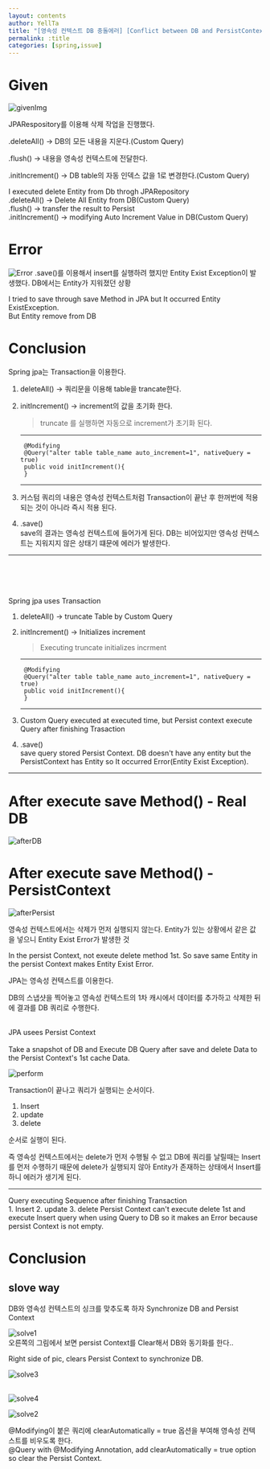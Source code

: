 ```yaml
---
layout: contents
author: YellTa
title: "[영속성 컨텍스트 DB 충돌에러] [Conflict between DB and PersistContext]"
permalink: :title
categories: [spring,issue]
---
```



# Given
![givenImg](..\assets\images\postImg\231025DBConfict\given1.png)



JPARespository를 이용해 삭제 작업을 진행했다.

.deleteAll() → DB의 모든 내용을 지운다.(Custom Query)

.flush() → 내용을 영속성 컨텍스트에 전달한다.

.initIncrement() → DB table의 자동 인덱스 값을 1로 변경한다.(Custom Query)

<span class="eng">
I executed delete Entity from Db throgh JPARepository<br>
.deleteAll() → Delete All Entity from DB(Custom Query)<br>
.flush() → transfer the result to Persist <br>
.initIncrement() → modifying Auto Increment Value in DB(Custom Query)
</span>

# Error
![Error](..\assets\images\postImg\231025DBConfict\error.png)
.save()를 이용해서 insert를 실행하려 했지만 Entity Exist Exception이 발생했다.
DB에서는 Entity가 지워졌던 상황

<span class="eng">
I tried to save through save Method in JPA but It occurred Entity ExistException.<br>
But Entity remove from DB
</span>

# Conclusion

Spring jpa는 Transaction을 이용한다.

1. deleteAll() → 쿼리문을 이용해 table을 trancate한다.<br>
2. initIncrement() → increment의 값을 초기화 한다.

    >truncate 를 실행하면 자동으로 increment가 초기화 된다.

    ---
        @Modifying
        @Query("alter table table_name auto_increment=1", nativeQuery = true)
        public void initIncrement(){
        }
    ---


3. 커스텀 쿼리의 내용은 영속성 컨텍스트처럼 Transaction이 끝난 후 한꺼번에 적용되는 것이 아니라 즉시 적용 된다.<br>

4. .save()<br>
    save의 결과는 영속성 컨텍스트에 들어가게 된다.  DB는 비어있지만 영속성 컨텍스트는 지워지지 않은 상태기 떄문에 에러가 발생한다.


-----

<br><br><br><br>
Spring jpa uses Transaction

1. deleteAll() → truncate Table by Custom Query<br>
2. initIncrement() → Initializes increment

    >Executing truncate initializes incrment

    ---
        @Modifying
        @Query("alter table table_name auto_increment=1", nativeQuery = true)
        public void initIncrement(){
        }
    ---


3. Custom Query executed at executed time, but Persist context execute Query after finishing Trasaction<br>

4. .save()<br>
    save query stored Persist Context. DB doesn't have any entity but the PersistContext has Entity so 
    It occurred Error(Entity Exist Exception).

-----


# After execute save Method() - Real DB
![afterDB](..\assets\images\postImg\231025DBConfict\afterDB.JPG)<br>

# After execute save Method() - PersistContext
![afterPersist](..\assets\images\postImg\231025DBConfict\afterPersist.JPG)

영속성 컨텍스트에서는 삭제가 먼저 실행되지 않는다. Entity가 있는 상황에서 같은 값을 넣으니 Entity Exist Error가 발생한 것<br>

<span class="eng">
In the persist Context, not exeute delete method 1st. So save same Entity in the persist Context makes  Entity Exist Error.
</span>

JPA는 영속성 컨텍스트를 이용한다.

DB의 스냅샷을 찍어놓고 영속성 컨텍스트의 1차 캐시에서 데이터를 추가하고 삭제한 뒤에 결과를 DB 쿼리로 수행한다.
<br><br>

<span class="eng">
JPA usees Persist Context<br><br>
Take a snapshot of DB and Execute DB Query after save and delete Data to the Persist Context's 1st cache Data.
</span>

![perform](..\assets\images\postImg\231025DBConfict\perform.png)



Transaction이 끝나고 쿼리가 실행되는 순서이다. 

1. Insert
2. update
3. delete

순서로 실행이 된다. 

즉 영속성 컨텍스트에서는 delete가 먼저 수행될 수 없고 DB에 쿼리를 날릴때는 Insert를 먼저 수행하기 때문에 delete가 실행되지 않아 Entity가 존재하는 상태에서 Insert를 하니 에러가 생기게 된다.


-----
<span class="eng">
Query executing Sequence after finishing Transaction</span><br>  
1. Insert
2. update
3. delete

<span class="eng">
Persist Context can't execute delete 1st and execute Insert query when using Query to DB so 
it makes an Error because persist Context is not empty.
</span>


# Conclusion
## slove way
DB와 영속성 컨텍스트의 싱크를 맞추도록 하자
<span class="eng">
Synchronize DB and Persist Context
</span>


![solve1](..\assets\images\postImg\231025DBConfict\solve1.png)
<br>
오른쪽의 그림에서 보면 persist Context를 Clear해서 DB와 동기화를 한다..
<br>

<span class="eng">
Right side of pic, clears Persist Context to synchronize DB.
</span>

![solve3](..\assets\images\postImg\231025DBConfict\solve3.png)<br>
<br>

![solve4](..\assets\images\postImg\231025DBConfict\solve4.png)<br>


![solve2](..\assets\images\postImg\231025DBConfict\solve2.png)



@Modifying이 붙은 쿼리에 clearAutomatically = true 옵션을 부여해 영속성 컨텍스트를 비우도록 한다.<br>
<span class ="eng">
@Query with @Modifying Annotation, add clearAutomatically = true option so clear the Persist Context.
</span>